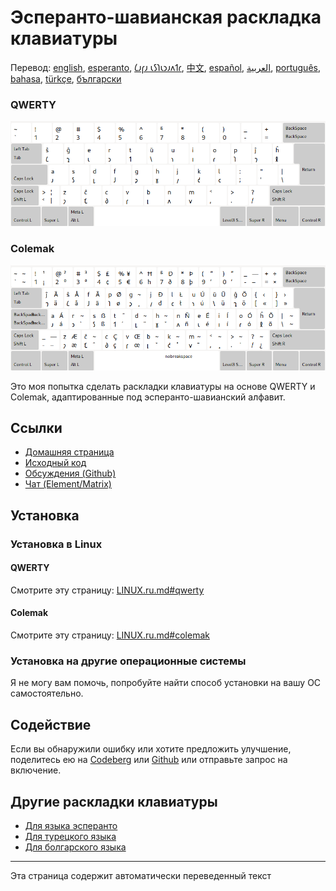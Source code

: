 # Эсперанто-шавианская раскладка клавиатуры

Перевод: [english](README.md), [esperanto](README.eo.md), [𐑖𐑨𐑝𐑨 𐑧𐑕𐑐𐑧𐑮𐑨𐑵𐑑𐑩](README.eo_shaw.md), [中文](README.zh-CN.md), [español](README.es.md), [العربية](README.ar.md), [português](README.pt.md), [bahasa](README.id.md), [türkçe](README.tr.md), [български](README.bg.md)

### QWERTY

![Предварительный просмотр эсперанто-шавианской QWERTY](./media/preview_qwerty.png)

### Colemak

![Предварительный просмотр эсперанто Шавиана Колемака](./media/preview_colemak.png)

Это моя попытка сделать раскладки клавиатуры на основе QWERTY и Colemak, адаптированные под эсперанто-шавианский алфавит.

## Ссылки

* [Домашняя страница](https://salif.github.io/shaw-eo/)
* [Исходный код](https://codeberg.org/salif/shaw-eo)
* [Обсуждения (Github)](https://github.com/salif/shaw-eo/discussions)
* [Чат (Element/Matrix)](https://matrix.to/#/#salif-colemak:mozilla.org)

## Установка

### Установка в Linux

#### QWERTY

Смотрите эту страницу: [LINUX.ru.md#qwerty](./LINUX.ru.md#qwerty)

#### Colemak

Смотрите эту страницу: [LINUX.ru.md#colemak](./LINUX.ru.md#colemak)

### Установка на другие операционные системы

Я не могу вам помочь, попробуйте найти способ установки на вашу ОС самостоятельно.

## Содействие

Если вы обнаружили ошибку или хотите предложить улучшение, поделитесь ею на [Codeberg] или [Github] или отправьте запрос на включение.

[Github]: https://github.com/salif/shaw-eo/discussions
[Codeberg]: https://codeberg.org/salif/shaw-eo/issues

## Другие раскладки клавиатуры

* [Для языка эсперанто](https://salif.github.io/colemak-eo/)
* [Для турецкого языка](https://salif.github.io/colemak-tr/)
* [Для болгарского языка](https://salif.github.io/colemak-bg/)

---

Эта страница содержит автоматически переведенный текст
